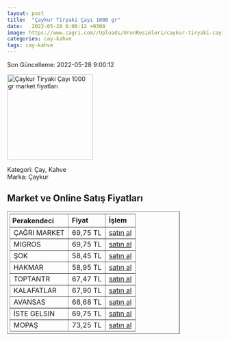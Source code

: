 ```yaml
---
layout: post
title:  "Çaykur Tiryaki Çayı 1000 gr"
date:   2022-05-28 6:00:12 +0300
image: https://www.cagri.com//Uploads/UrunResimleri/caykur-tiryaki-cayi-1000-gr-0103.jpg
categories: cay-kahve
tags: cay-kahve
---
```


Son Güncelleme: 2022-05-28 9:00:12

<img src="https://www.cagri.com//Uploads/UrunResimleri/caykur-tiryaki-cayi-1000-gr-0103.jpg" width="200" alt="Çaykur Tiryaki Çayı 1000 gr market fiyatları" />

Kategori: Çay, Kahve
<br />
Marka: Çaykur

<h2>Market ve Online Satış Fiyatları</h2>

<table border="1" style="padding: 5px;width:80%;">
  <tr>
    <td style="padding: 5px;"><strong>Perakendeci</strong></td>
    <td><strong>Fiyat</strong></td>
    <td><strong>İşlem</strong></td>
  </tr>
  <tr>
              <td title="Çağrı Market">ÇAĞRI MARKET</td>
              <td>69,75 TL</td>
              <td><a title="Çağrı Market" target="_blank" href="https://www.cagri.com/caykur-tiryaki-cayi-1000-gr">satın al</a></td>
            </tr><tr>
              <td title="Migros">MIGROS</td>
              <td>69,75 TL</td>
              <td><a title="Migros" target="_blank" href="https://www.migros.com.tr/caykur-tiryaki-cayi-1000-g-p-2f7993">satın al</a></td>
            </tr><tr>
              <td title="Şok">ŞOK</td>
              <td>58,45 TL</td>
              <td><a title="Şok" target="_blank" href="https://www.sokmarket.com.tr/tiryaki-cayi-1000-gr-p-2431/">satın al</a></td>
            </tr><tr>
              <td title="Hakmar">HAKMAR</td>
              <td>58,95 TL</td>
              <td><a title="Hakmar" target="_blank" href="https://www.hakmarexpress.com.tr/urun/gida-caykur-tiryaki-siyah-cay-1000gr">satın al</a></td>
            </tr><tr>
              <td title="ToptanTR">TOPTANTR</td>
              <td>67,47 TL</td>
              <td><a title="ToptanTR" target="_blank" href="https://www.toptantr.com/tr/caykur-tiryaki-cayi-1000-gr">satın al</a></td>
            </tr><tr>
              <td title="Kalafatlar">KALAFATLAR</td>
              <td>67,90 TL</td>
              <td><a title="Kalafatlar" target="_blank" href="https://www.kalafatlar.com/urun/caykur-tiryaki-cayi-1-kg">satın al</a></td>
            </tr><tr>
              <td title="Avansas">AVANSAS</td>
              <td>68,68 TL</td>
              <td><a title="Avansas" target="_blank" href="https://www.avansas.com/caykur-tiryaki-cayi-1000-gr-p-50129">satın al</a></td>
            </tr><tr>
              <td title="İste Gelsin">İSTE GELSIN</td>
              <td>69,75 TL</td>
              <td><a title="İste Gelsin" target="_blank" href="https://www.istegelsin.com/urun/caykur-tiryaki-cayi-1-kg_CAY15-AD">satın al</a></td>
            </tr><tr>
              <td title="Mopaş">MOPAŞ</td>
              <td>73,25 TL</td>
              <td><a title="Mopaş" target="_blank" href="https://www.mopas.com.tr/caykur-tiryaki-1000-gr/p/29552">satın al</a></td>
            </tr>
</table>
